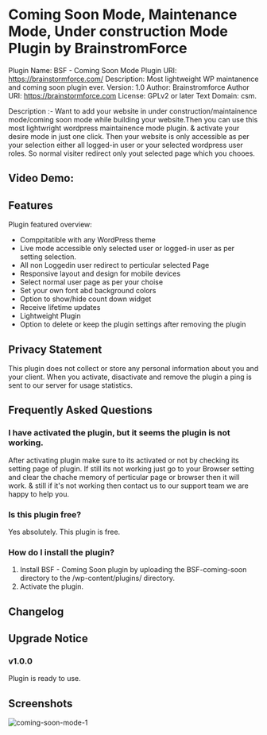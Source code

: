 # Coming Soon Mode, Maintenance Mode, Under construction Mode Plugin by BrainstromForce

Plugin Name: BSF - Coming Soon Mode
Plugin URI: https://brainstormforce.com/
Description: Most lightweight WP maintanence and coming soon plugin ever.
Version: 1.0
Author: Brainstromforce
Author URI: https://brainstormforce.com
License: GPLv2 or later
Text Domain: csm.

Description :- Want to add your website in under construction/maintainence mode/coming soon mode while building your website.Then you can use this most lightwright wordpress maintainence mode plugin. & activate your desire mode in just one click. Then your website is only accessible as per your selection either all logged-in user or your selected wordpress user roles. So normal visiter redirect only yout selected page which you chooes. 

## Video Demo:


## Features

Plugin featured overview:

* Comppitatible with any WordPress theme
* Live mode accessible only selected user or logged-in user as per setting selection.
* All non Loggedin user redirect to perticular selected Page
* Responsive layout and design for mobile devices
* Select normal user page as per your choise
* Set your own font abd background colors
* Option to show/hide count down widget
* Receive lifetime updates
* Lightweight Plugin
* Option to delete or keep the plugin settings after removing the plugin

## Privacy Statement

This plugin does not collect or store any personal information about you and your client. When you activate, disactivate and remove the plugin a ping is sent to our server for usage statistics.

## Frequently Asked Questions

### I have activated the plugin, but it seems the plugin is not working.

After activating plugin make sure to its activated or not by checking its setting page of plugin. If still its not working just go to your Browser setting and clear the chache memory of perticular page or browser then it will work. & still if it's not working then contact us to our support team we are happy to help you.

### Is this plugin free?

Yes absolutely. This plugin is free.

### How do I install the plugin?

1. Install BSF - Coming Soon plugin by uploading the BSF-coming-soon directory to the /wp-content/plugins/ directory.
2. Activate the plugin.

## Changelog


## Upgrade Notice

### v1.0.0
Plugin is ready to use.

## Screenshots
![coming-soon-mode-1](https://user-images.githubusercontent.com/91533131/166686832-6e5b6230-25cf-4e4a-8a0e-ec63e1175c00.png)

